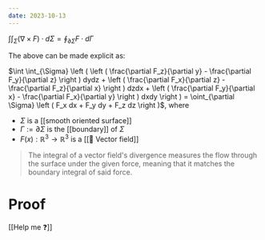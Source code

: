 ```yaml
---
date: 2023-10-13
---
```

$\int \int_{\Sigma} (\nabla \times F) \cdot d \Sigma = \oint_{\partial \Sigma} F \cdot d \Gamma$ 

The above can be made explicit as:

$\int \int_{\Sigma} \left ( \left ( \frac{\partial F_z}{\partial y} - \frac{\partial F_y}{\partial z} \right ) dydz + \left ( \frac{\partial F_x}{\partial z} - \frac{\partial F_z}{\partial x} \right ) dzdx + \left ( \frac{\partial F_y}{\partial x} - \frac{\partial F_x}{\partial y} \right ) dxdy \right ) = \oint_{\partial \Sigma} \left ( F_x dx + F_y dy + F_z dz \right )$, where
- $\Sigma$ is a [[smooth oriented surface]]
- $\Gamma := \partial \Sigma$ is the [[boundary]] of $\Sigma$
- $F(x) : \mathbb{R}^3 \rightarrow \mathbb{R}^3$  is a [[📘 Vector field]]

> The integral of a vector field's divergence measures the flow through the surface under the given force, meaning that it matches the boundary integral of said force.

# Proof
[[Help me ❓]]

